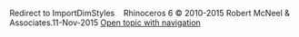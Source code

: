 ---
---

Redirect to ImportDimStyles&#160;
&#160;
Rhinoceros 6 © 2010-2015 Robert McNeel &amp; Associates.11-Nov-2015
 [Open topic with navigation](importdimstyles.html) 

